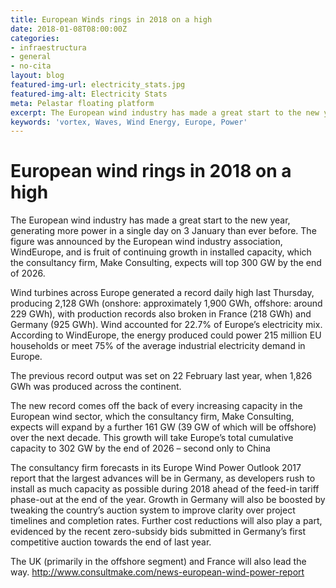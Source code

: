 ```yaml
---
title: European Winds rings in 2018 on a high
date: 2018-01-08T08:00:00Z
categories:
- infraestructura
- general
- no-cita
layout: blog
featured-img-url: electricity_stats.jpg
featured-img-alt: Electricity Stats
meta: Pelastar floating platform
excerpt: The European wind industry has made a great start to the new year, generating more power in a single day on 3 January than ever before.
keywords: 'vortex, Waves, Wind Energy, Europe, Power'
---
```


# European wind rings in 2018 on a high

The European wind industry has made a great start to the new year, generating more power in a single day on 3 January than ever before. The figure was announced by the European wind industry association, WindEurope, and is fruit of continuing growth in installed capacity, which the consultancy firm, Make Consulting, expects will top 300 GW by the end of 2026.

Wind turbines across Europe generated a record daily high last Thursday, producing 2,128 GWh (onshore: approximately 1,900 GWh, offshore: around 229 GWh), with production records also broken in France (218 GWh) and Germany (925 GWh). Wind accounted for 22.7% of Europe’s electricity mix. According to WindEurope, the energy produced could power 215 million EU households or meet 75% of the average industrial electricity demand in Europe.

The previous record output was set on 22 February last year, when 1,826 GWh was produced across the continent.

The new record comes off the back of every increasing capacity in the European wind sector, which the consultancy firm, Make Consulting, expects will expand by a further 161 GW (39 GW of which will be offshore) over the next decade. This growth will take Europe’s total cumulative capacity to 302 GW by the end of 2026 – second only to China

The consultancy firm forecasts in its Europe Wind Power Outlook 2017 report that the largest advances will be in Germany, as developers rush to install as much capacity as possible during 2018 ahead of the feed-in tariff phase-out at the end of the year. Growth in Germany will also be boosted by tweaking the country’s auction system to improve clarity over project timelines and completion rates. Further cost reductions will also play a part, evidenced by the recent zero-subsidy bids submitted in Germany’s first competitive auction towards the end of last year.

The UK (primarily in the offshore segment) and France will also lead the way.
<a href=http://www.consultmake.com/news-european-wind-power-report>http://www.consultmake.com/news-european-wind-power-report</a>

